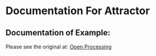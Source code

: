 # Documentation For Attractor

## Documentation of Example:

Please see the original at: [Open Processing](https://www.openprocessing.org/sketch/424081)